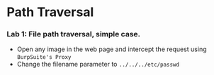 # Path Traversal

### Lab 1: File path traversal, simple case.
- Open any image in the web page and intercept the request using `BurpSuite's Proxy`
- Change the filename parameter to `../../../etc/passwd`

